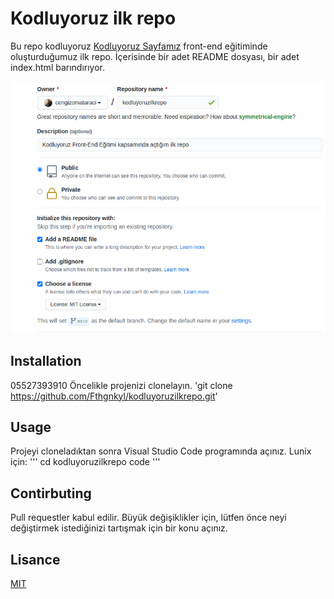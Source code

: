 # Kodluyoruz ilk repo

Bu repo kodluyoruz [Kodluyoruz Sayfamız](https://www.kodluyoruz.org/) front-end eğitiminde oluşturduğumuz ilk repo. İçerisinde bir adet README dosyası, bir adet index.html barındırıyor.

![Kodluyoruz](https://raw.githubusercontent.com/Kodluyoruz/taskforce/main/git/odev1/figures/github.png)

## Installation

05527393910
Öncelikle projenizi clonelayın.
'git clone https://github.com/Fthgnkyl/kodluyoruzilkrepo.git'

## Usage

Projeyi cloneladıktan sonra Visual Studio Code programında açınız.
Lunix için:
'''
cd kodluyoruzilkrepo
code
'''

## Contirbuting

Pull requestler kabul edilir. Büyük değişiklikler için, lütfen önce neyi değiştirmek istediğinizi tartışmak için bir konu açınız.

## Lisance

[MIT](https://choosealicense.com/licenses/mit/)
